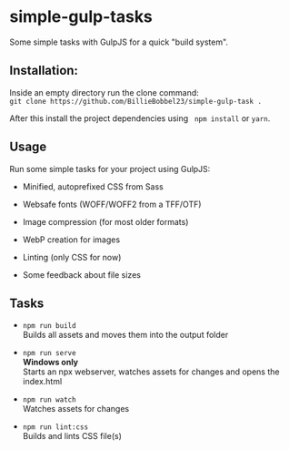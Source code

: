 # simple-gulp-tasks

Some simple tasks with GulpJS for a quick "build system".

## Installation:

Inside an empty directory run the clone command:  
``git clone https://github.com/BillieBobbel23/simple-gulp-task .``

After this install the project dependencies using `` npm install`` or ``yarn``.


## Usage
Run some simple tasks for your project using GulpJS:

* Minified, autoprefixed CSS from Sass

* Websafe fonts (WOFF/WOFF2 from a TFF/OTF)

* Image compression (for most older formats)

* WebP creation for images

* Linting (only CSS for now)

* Some feedback about file sizes

## Tasks

- ``npm run build ``  
Builds all assets and moves them into the output folder

- ``npm run serve ``  
**Windows only**  
Starts an npx webserver, watches assets for changes and opens the index.html  

- ``npm run watch ``    
Watches assets for changes

- ``npm run lint:css ``    
Builds and lints CSS file(s)
